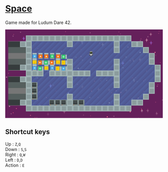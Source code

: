 # [Space](https://github.com/Octetpus/space_superpowers_build)

Game made for Ludum Dare 42.<br>

[![Screen Shot](https://github.com/Octetpus/space_superpowers_build/raw/master/screenshot.PNG)](https://github.com/Octetpus/space_superpowers_build)

## Shortcut keys
Up : ```Z```,```Q```<br>
Down : ```S```,```S```<br>
Right : ```Q```,```W```<br>
Left : ```D```,```D```<br>
Action : ```E```<br>
